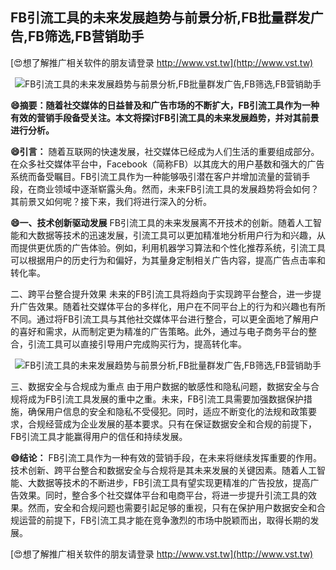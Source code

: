 ## **FB引流工具的未来发展趋势与前景分析,FB批量群发广告,FB筛选,FB营销助手**

[😍想了解推广相关软件的朋友请登录 http://www.vst.tw](http://www.vst.tw)

 <center><img src="https://vst.tw/MP4/tuiguang/png/6.png" alt="FB引流工具的未来发展趋势与前景分析,FB批量群发广告,FB筛选,FB营销助手"></center>

**😄摘要：随着社交媒体的日益普及和广告市场的不断扩大，FB引流工具作为一种有效的营销手段备受关注。本文将探讨FB引流工具的未来发展趋势，并对其前景进行分析。**

**😄引言：**
随着互联网的快速发展，社交媒体已经成为人们生活的重要组成部分。在众多社交媒体平台中，Facebook（简称FB）以其庞大的用户基数和强大的广告系统而备受瞩目。FB引流工具作为一种能够吸引潜在客户并增加流量的营销手段，在商业领域中逐渐崭露头角。然而，未来FB引流工具的发展趋势将会如何？其前景又如何呢？接下来，我们将进行深入的分析。

**😄一、技术创新驱动发展**
FB引流工具的未来发展离不开技术的创新。随着人工智能和大数据等技术的迅速发展，引流工具可以更加精准地分析用户行为和兴趣，从而提供更优质的广告体验。例如，利用机器学习算法和个性化推荐系统，引流工具可以根据用户的历史行为和偏好，为其量身定制相关广告内容，提高广告点击率和转化率。

二、跨平台整合提升效果
未来的FB引流工具将趋向于实现跨平台整合，进一步提升广告效果。随着社交媒体平台的多样化，用户在不同平台上的行为和兴趣也有所不同。通过将FB引流工具与其他社交媒体平台进行整合，可以更全面地了解用户的喜好和需求，从而制定更为精准的广告策略。此外，通过与电子商务平台的整合，引流工具可以直接引导用户完成购买行为，提高转化率。

 <center><img src="https://vst.tw/MP4/tuiguang/png/5.png" alt="FB引流工具的未来发展趋势与前景分析,FB批量群发广告,FB筛选,FB营销助手"></center>

三、数据安全与合规成为重点
由于用户数据的敏感性和隐私问题，数据安全与合规将成为FB引流工具发展的重中之重。未来，FB引流工具需要加强数据保护措施，确保用户信息的安全和隐私不受侵犯。同时，适应不断变化的法规和政策要求，合规经营成为企业发展的基本要求。只有在保证数据安全和合规的前提下，FB引流工具才能赢得用户的信任和持续发展。

**😄结论：**
FB引流工具作为一种有效的营销手段，在未来将继续发挥重要的作用。技术创新、跨平台整合和数据安全与合规将是其未来发展的关键因素。随着人工智能、大数据等技术的不断进步，FB引流工具有望实现更精准的广告投放，提高广告效果。同时，整合多个社交媒体平台和电商平台，将进一步提升引流工具的效果。然而，安全和合规问题也需要引起足够的重视，只有在保护用户数据安全和合规运营的前提下，FB引流工具才能在竞争激烈的市场中脱颖而出，取得长期的发展。

[😍想了解推广相关软件的朋友请登录 http://www.vst.tw](http://www.vst.tw)



